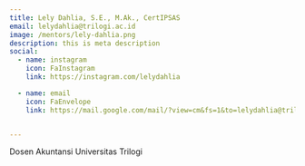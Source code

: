 ```yaml
---
title: Lely Dahlia, S.E., M.Ak., CertIPSAS
email: lelydahlia@trilogi.ac.id
image: /mentors/lely-dahlia.png
description: this is meta description
social:
  - name: instagram
    icon: FaInstagram
    link: https://instagram.com/lelydahlia

  - name: email
    icon: FaEnvelope
    link: https://mail.google.com/mail/?view=cm&fs=1&to=lelydahlia@trilogi.ac.id


---
```


Dosen Akuntansi Universitas Trilogi